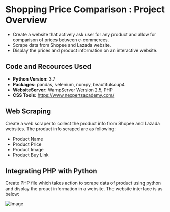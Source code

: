 # Shopping Price Comparison : Project Overview
* Create a website that actively ask user for any product and allow for comparison of prices between e-commerces.
* Scrape data from Shopee and Lazada website.
* Display the prices and product information on an interactive website.

## Code and Recources Used
* **Python Version:** 3.7
* **Packages:** pandas, selenium, numpy, beautifulsoup4
* **WebsiteServer:** WampServer Wersion 2.5, PHP
* **CSS Tools:** https://www.nexpertsacademy.com/

## Web Scraping
Create a web scraper to collect the product info from Shopee and Lazada websites. The product info scraped are as following:
*   Product Name
*   Product Price
*   Product Image
*   Product Buy Link

## Integrating PHP with Python
Create PHP file which takes action to scrape data of product using python and display the prouct information in a website. The website interface is as below:

![Image](https://github.com/fahmi97rosli/hello-world/blob/5cf1bb5b614cf7ec2d808c438a7c03ce043570be/img/page%20price.JPG)
